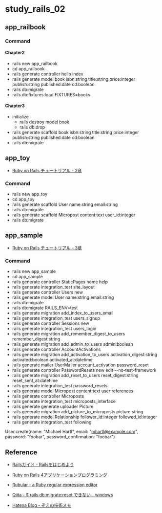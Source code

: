 # study_rails_02

## app_railbook

### Command

#### Chapter2

- rails new app_railbook
- cd app_railbook
- rails generate controller hello index
- rails generate model book isbn:string title:string price:integer publish:string published:date cd:boolean
- rails db:migrate
- rails db:fixtures:load FIXTURES=books

#### Chapter3

- initialize
  - rails destroy model book
  - rails db:drop
- rails generate scaffold book isbn:string title:string price:integer publish:string published:date cd:boolean
- rails db:migrate

## app_toy

- [Ruby on Rails チュートリアル - 2章](https://railstutorial.jp/chapters/toy_app?version=5.1)

### Command

- rails new app_toy
- cd app_toy
- rails generate scaffold User name:string email:string
- rails db:migrate
- rails generate scaffold Micropost content:text user_id:integer
- rails db:migrate

## app_sample

- [Ruby on Rails チュートリアル - 3章](https://railstutorial.jp/chapters/static_pages?version=5.1#cha-static_pages)

### Command

- rails new app_sample
- cd app_sample
- rails generate controller StaticPages home help
- rails generate integration_test site_layout
- rails generate controller Users new
- rails generate model User name:string email:string
- rails db:migrate
- rails db:migrate RAILS_ENV=test
- rails generate migration add_index_to_users_email
- rails generate integration_test users_signup
- rails generate controller Sessions new
- rails generate integration_test users_login
- rails generate migration add_remember_digest_to_users remember_digest:string
- rails generate migration add_admin_to_users admin:boolean
- rails generate controller AccountActivations
- rails generate migration add_activation_to_users activation_digest:string activated:boolean activated_at:datetime
- rails generate mailer UserMailer account_activation password_reset
- rails generate controller PasswordResets new edit --no-test-framework
- rails generate migration add_reset_to_users reset_digest:string reset_sent_at:datetime
- rails generate integration_test password_resets
- rails generate model Micropost content:text user:references
- rails generate controller Microposts
- rails generate integration_test microposts_interface
- rails generate generate uploader Picture
- rails generate migration add_picture_to_microposts picture:string
- rails generate model Relationship follower_id:integer followed_id:integer
- rails generate integration_test following

User.create(name: "Michael Hartl", email: "mhartl@example.com", password: "foobar", password_confirmation: "foobar")

## Reference

- [Railsガイド - Railsをはじめよう](https://railsguides.jp/getting_started.html)
- [Ruby on Rails 4アプリケーションプログラミング](https://www.amazon.co.jp/dp/B00JZKX6DE)
- [Rubular - a Ruby regular expression editor](https://rubular.com/)

- [Qiita - $ rails db:migrate:reset できない　windows](https://qiita.com/Toshiki23/items/f366504844fd22ad87d9)
- [Hatena Blog - ぞえの技術メモ](http://kt-zoe.hatenablog.com/)